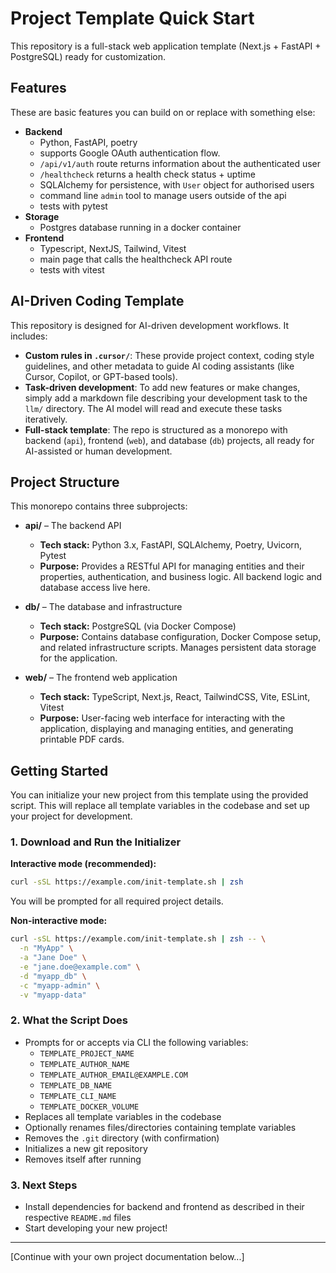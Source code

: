 # Project Template Quick Start

This repository is a full-stack web application template (Next.js + FastAPI + PostgreSQL) ready for customization.

## Features

These are basic features you can build on or replace with something else:

- **Backend**
  - Python, FastAPI, poetry
  - supports Google OAuth authentication flow.
  - `/api/v1/auth` route returns information about the authenticated user
  - `/healthcheck` returns a health check status + uptime
  - SQLAlchemy for persistence, with `User` object for authorised users
  - command line `admin` tool to manage users outside of the api
  - tests with pytest
- **Storage**
  - Postgres database running in a docker container
- **Frontend**
  - Typescript, NextJS, Tailwind, Vitest
  - main page that calls the healthcheck API route
  - tests with vitest

## AI-Driven Coding Template

This repository is designed for AI-driven development workflows. It includes:

- **Custom rules in `.cursor/`**: These provide project context, coding style guidelines, and other metadata to guide AI coding assistants (like Cursor, Copilot, or GPT-based tools).
- **Task-driven development**: To add new features or make changes, simply add a markdown file describing your development task to the `llm/` directory. The AI model will read and execute these tasks iteratively.
- **Full-stack template**: The repo is structured as a monorepo with backend (`api`), frontend (`web`), and database (`db`) projects, all ready for AI-assisted or human development.

## Project Structure

This monorepo contains three subprojects:

- **api/** – The backend API
  - **Tech stack:** Python 3.x, FastAPI, SQLAlchemy, Poetry, Uvicorn, Pytest
  - **Purpose:** Provides a RESTful API for managing entities and their properties, authentication, and business logic. All backend logic and database access live here.

- **db/** – The database and infrastructure
  - **Tech stack:** PostgreSQL (via Docker Compose)
  - **Purpose:** Contains database configuration, Docker Compose setup, and related infrastructure scripts. Manages persistent data storage for the application.

- **web/** – The frontend web application
  - **Tech stack:** TypeScript, Next.js, React, TailwindCSS, Vite, ESLint, Vitest
  - **Purpose:** User-facing web interface for interacting with the application, displaying and managing entities, and generating printable PDF cards.

## Getting Started

You can initialize your new project from this template using the provided script. This will replace all template variables in the codebase and set up your project for development.

### 1. Download and Run the Initializer

**Interactive mode (recommended):**

```sh
curl -sSL https://example.com/init-template.sh | zsh
```

You will be prompted for all required project details.

**Non-interactive mode:**

```sh
curl -sSL https://example.com/init-template.sh | zsh -- \
  -n "MyApp" \
  -a "Jane Doe" \
  -e "jane.doe@example.com" \
  -d "myapp_db" \
  -c "myapp-admin" \
  -v "myapp-data"
```

### 2. What the Script Does

- Prompts for or accepts via CLI the following variables:
  - `TEMPLATE_PROJECT_NAME`
  - `TEMPLATE_AUTHOR_NAME`
  - `TEMPLATE_AUTHOR_EMAIL@EXAMPLE.COM`
  - `TEMPLATE_DB_NAME`
  - `TEMPLATE_CLI_NAME`
  - `TEMPLATE_DOCKER_VOLUME`
- Replaces all template variables in the codebase
- Optionally renames files/directories containing template variables
- Removes the `.git` directory (with confirmation)
- Initializes a new git repository
- Removes itself after running

### 3. Next Steps

- Install dependencies for backend and frontend as described in their respective `README.md` files
- Start developing your new project!

---

[Continue with your own project documentation below...]

